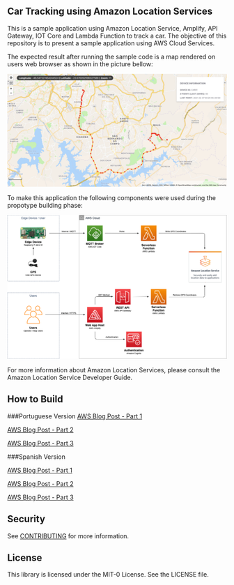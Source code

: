 <!--- 
Copyright Amazon.com, Inc. or its affiliates. All Rights Reserved.
SPDX-License-Identifier: MIT-0  
--->

## Car Tracking using Amazon Location Services

This is a sample application using Amazon Location Service, Amplify, API Gateway, IOT Core and Lambda Function to track a car. The objective of this repository is to present a sample application using AWS Cloud Services.

The expected result after running the sample code is a map rendered on users web browser as shown in the picture bellow: 

![Map](/img/map.png)

To make this application the following components were used during the propotype building phase:

![CarTracker](/img/CarTracker.png)

For more information about Amazon Location Services, please consult the Amazon Location Service Developer Guide.

## How to Build


###Portuguese Version
[AWS Blog Post - Part 1](https://aws.amazon.com/pt/blogs/aws-brasil/criando-o-seu-proprio-rastreador-veicular-parte-1/)

[AWS Blog Post - Part 2](https://aws.amazon.com/pt/blogs/aws-brasil/criando-o-seu-proprio-rastreador-veicular-parte-2/)

[AWS Blog Post - Part 3](https://aws.amazon.com/pt/blogs/aws-brasil/criando-proprio-rastreador-veicular-parte-3/)



###Spanish Version

[AWS Blog Post - Part 1](https://aws.amazon.com/es/blogs/aws-spanish/creacion-de-su-propio-rastreador-de-vehiculos-parte-1-2/)

[AWS Blog Post - Part 2](https://aws.amazon.com/es/blogs/aws-spanish/creacion-de-su-propio-rastreador-de-vehiculos-parte-2/)

[AWS Blog Post - Part 3](https://aws.amazon.com/es/blogs/aws-spanish/creacion-de-su-propio-rastreador-de-vehiculos-parte-3/)

## Security

See [CONTRIBUTING](CONTRIBUTING.md#security-issue-notifications) for more information.

## License

This library is licensed under the MIT-0 License. See the LICENSE file.

